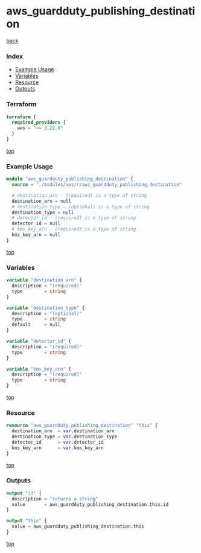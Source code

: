 # aws_guardduty_publishing_destination

[back](../aws.md)

### Index

- [Example Usage](#example-usage)
- [Variables](#variables)
- [Resource](#resource)
- [Outputs](#outputs)

### Terraform

```terraform
terraform {
  required_providers {
    aws = ">= 3.22.0"
  }
}
```

[top](#index)

### Example Usage

```terraform
module "aws_guardduty_publishing_destination" {
  source = "./modules/aws/r/aws_guardduty_publishing_destination"

  # destination_arn - (required) is a type of string
  destination_arn = null
  # destination_type - (optional) is a type of string
  destination_type = null
  # detector_id - (required) is a type of string
  detector_id = null
  # kms_key_arn - (required) is a type of string
  kms_key_arn = null
}
```

[top](#index)

### Variables

```terraform
variable "destination_arn" {
  description = "(required)"
  type        = string
}

variable "destination_type" {
  description = "(optional)"
  type        = string
  default     = null
}

variable "detector_id" {
  description = "(required)"
  type        = string
}

variable "kms_key_arn" {
  description = "(required)"
  type        = string
}
```

[top](#index)

### Resource

```terraform
resource "aws_guardduty_publishing_destination" "this" {
  destination_arn  = var.destination_arn
  destination_type = var.destination_type
  detector_id      = var.detector_id
  kms_key_arn      = var.kms_key_arn
}
```

[top](#index)

### Outputs

```terraform
output "id" {
  description = "returns a string"
  value       = aws_guardduty_publishing_destination.this.id
}

output "this" {
  value = aws_guardduty_publishing_destination.this
}
```

[top](#index)
